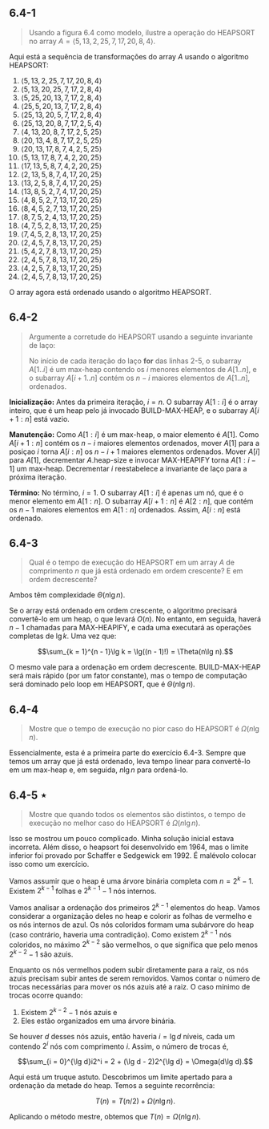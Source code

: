 ## 6.4-1

> Usando a figura 6.4 como modelo, ilustre a operação do $\text{HEAPSORT}$ no array $A = \langle 5, 13, 2, 25, 7, 17, 20, 8, 4 \rangle$.

Aqui está a sequência de transformações do array $A$ usando o algoritmo $\text{HEAPSORT}$:

1. $\langle  5, 13,  2, 25, 7, 17, 20,  8,  4 \rangle$
2. $\langle  5, 13, 20, 25, 7, 17,  2,  8,  4 \rangle$
3. $\langle  5, 25, 20, 13, 7, 17,  2,  8,  4 \rangle$
4. $\langle 25,  5, 20, 13, 7, 17,  2,  8,  4 \rangle$
5. $\langle 25, 13, 20,  5, 7, 17,  2,  8,  4 \rangle$
6. $\langle 25, 13, 20,  8, 7, 17,  2,  5,  4 \rangle$
7. $\langle  4, 13, 20,  8, 7, 17,  2,  5, 25 \rangle$
8. $\langle 20, 13,  4,  8, 7, 17,  2,  5, 25 \rangle$
9. $\langle 20, 13, 17,  8, 7,  4,  2,  5, 25 \rangle$
10. $\langle  5, 13, 17,  8, 7,  4,  2, 20, 25 \rangle$
11. $\langle 17, 13,  5,  8, 7,  4,  2, 20, 25 \rangle$
12. $\langle  2, 13,  5,  8, 7,  4, 17, 20, 25 \rangle$
13. $\langle 13,  2,  5,  8, 7,  4, 17, 20, 25 \rangle$
14. $\langle 13,  8,  5,  2, 7,  4, 17, 20, 25 \rangle$
15. $\langle  4,  8,  5,  2, 7, 13, 17, 20, 25 \rangle$
16. $\langle  8,  4,  5,  2, 7, 13, 17, 20, 25 \rangle$
17. $\langle  8,  7,  5,  2, 4, 13, 17, 20, 25 \rangle$
18. $\langle  4,  7,  5,  2, 8, 13, 17, 20, 25 \rangle$
19. $\langle  7,  4,  5,  2, 8, 13, 17, 20, 25 \rangle$
20. $\langle  2,  4,  5,  7, 8, 13, 17, 20, 25 \rangle$
21. $\langle  5,  4,  2,  7, 8, 13, 17, 20, 25 \rangle$
22. $\langle  2,  4,  5,  7, 8, 13, 17, 20, 25 \rangle$
23. $\langle  4,  2,  5,  7, 8, 13, 17, 20, 25 \rangle$
24. $\langle  2,  4,  5,  7, 8, 13, 17, 20, 25 \rangle$

O array agora está ordenado usando o algoritmo $\text{HEAPSORT}$.

## 6.4-2

> Argumente a corretude do $\text{HEAPSORT}$ usando a seguinte invariante de laço:
>
> No início de cada iteração do laço **for** das linhas 2-5, o subarray $A[1..i]$ é um max-heap contendo os $i$ menores elementos de $A[1..n]$, e o subarray $A[i + 1..n]$ contém os $n - i$ maiores elementos de $A[1..n]$, ordenados.

**Inicialização:** Antes da primeira iteração, $i=n$. O subarray $A[1:i]$ é o array inteiro, que é um heap pelo já invocado $\text{BUILD-MAX-HEAP}$, e o subarray $A[i+1:n]$ está vazio.

**Manutenção:** Como $A[1:i]$ é um max-heap, o maior elemento é $A[1]$. Como $A[i+1:n]$ contém os $n-i$ maiores elementos ordenados, mover $A[1]$ para a posiçao $i$ torna $A[i:n]$ os $n-i+1$ maiores elementos ordenados. Mover $A[i]$ para $A[1]$, decrementar $A.\text{heap-size}$ e invocar $\text{MAX-HEAPIFY}$ torna $A[1:i-1]$ um max-heap. Decrementar $i$ reestabelece a invariante de laço para a próxima iteração.

**Término:** No término, $i = 1$. O subarray $A[1:i]$ é apenas um nó, que é o menor elemento em $A[1:n]$. O subarray $A[i+1:n]$ é $A[2:n]$, que contém os $n-1$ maiores elementos em $A[1:n]$ ordenados. Assim, $A[i:n]$ está ordenado.

## 6.4-3

> Qual é o tempo de execução do $\text{HEAPSORT}$ em um array $A$ de comprimento $n$ que já está ordenado em ordem crescente? E em ordem decrescente?

Ambos têm complexidade $\Theta(n\lg n)$.

Se o array está ordenado em ordem crescente, o algoritmo precisará convertê-lo em um heap, o que levará $O(n)$. No entanto, em seguida, haverá $n - 1$ chamadas para $\text{MAX-HEAPIFY}$, e cada uma executará as operações completas de $\lg k$. Uma vez que:

$$\sum_{k = 1}^{n - 1}\lg k = \lg((n - 1)!) = \Theta(n\lg n).$$

O mesmo vale para a ordenação em ordem decrescente. $\text{BUILD-MAX-HEAP}$ será mais rápido (por um fator constante), mas o tempo de computação será dominado pelo loop em $\text{HEAPSORT}$, que é $\Theta(n\lg n)$.

## 6.4-4

> Mostre que o tempo de execução no pior caso do $\text{HEAPSORT}$ é $\Omega(n\lg n)$.

Essencialmente, esta é a primeira parte do exercício 6.4-3. Sempre que temos um array que já está ordenado, leva tempo linear para convertê-lo em um max-heap e, em seguida, $n\lg n$ para ordená-lo.

## 6.4-5 $\star$

> Mostre que quando todos os elementos são distintos, o tempo de execução no melhor caso do $\text{HEAPSORT}$ é $\Omega(n\lg n)$.

Isso se mostrou um pouco complicado. Minha solução inicial estava incorreta. Além disso, o heapsort foi desenvolvido em 1964, mas o limite inferior foi provado por Schaffer e Sedgewick em 1992. É malévolo colocar isso como um exercício.

Vamos assumir que o heap é uma árvore binária completa com $n = 2^k - 1$. Existem $2^{k - 1}$ folhas e $2^{k - 1} - 1$ nós internos.

Vamos analisar a ordenação dos primeiros $2^{k - 1}$ elementos do heap. Vamos considerar a organização deles no heap e colorir as folhas de vermelho e os nós internos de azul. Os nós coloridos formam uma subárvore do heap (caso contrário, haveria uma contradição). Como existem $2^{k - 1}$ nós coloridos, no máximo $2^{k - 2}$ são vermelhos, o que significa que pelo menos $2^{k - 2} - 1$ são azuis.

Enquanto os nós vermelhos podem subir diretamente para a raiz, os nós azuis precisam subir antes de serem removidos. Vamos contar o número de trocas necessárias para mover os nós azuis até a raiz. O caso mínimo de trocas ocorre quando:

1. Existem $2^{k - 2} - 1$ nós azuis e
2. Eles estão organizados em uma árvore binária.

Se houver $d$ desses nós azuis, então haveria $i = \lg d$ níveis, cada um contendo $2^i$ nós com comprimento $i$. Assim, o número de trocas é,

$$\sum_{i = 0}^{\lg d}i2^i = 2 + (\lg d - 2)2^{\lg d} = \Omega(d\lg d).$$

Aqui está um truque astuto. Descobrimos um limite apertado para a ordenação da metade do heap. Temos a seguinte recorrência:

$$T(n) = T(n / 2) + \Omega(n\lg n).$$

Aplicando o método mestre, obtemos que $T(n) = \Omega(n\lg n).$